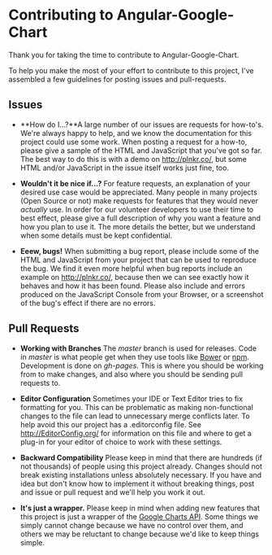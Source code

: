 # Contributing to Angular-Google-Chart
Thank you for taking the time to contribute to Angular-Google-Chart.

To help you make the most of your effort to contribute to this project, I've assembled a few guidelines for posting issues and pull-requests.

## Issues

- **How do I...?**A large number of our issues are requests for how-to's.  We're always happy to help, and we know the documentation for this project could use some work.  When posting a request for a how-to, please give a sample of the HTML and JavaScript that you've got so far.  The best way to do this is with a demo on http://plnkr.co/, but some HTML and/or JavaScript in the issue itself works just fine, too.

- **Wouldn't it be nice if...?** For feature requests, an explanation of your desired use case would be appreciated.  Many people in many projects (Open Source or not) make requests for features that they would never *actually* use.  In order for our volunteer developers to use their time to best effect, please give a full description of why you want a feature and how you plan to use it.  The more details the better, but we understand when some details must be kept confidential.

- **Eeew, bugs!** When submitting a bug report, please include some of the HTML and JavaScript from your project that can be used to reproduce the bug.  We find it even more helpful when bug reports include an example on http://plnkr.co/, because then we can see exactly how it behaves and how it has been found.  Please also include and errors produced on the JavaScript Console from your Browser, or a screenshot of the bug's effect if there are no errors.

## Pull Requests
- **Working with Branches** The *master* branch is used for releases.  Code in *master* is what people get when they use tools like [Bower](http://bower.io/) or [npm](http://npmjs.com/).  Development is done on *gh-pages*.  This is where you should be working from to make changes, and also where you should be sending pull requests to.

- **Editor Configuration** Sometimes your IDE or Text Editor tries to fix formatting for you. This can be problematic as making non-functional changes to the file can lead to unnecessary merge conflicts later.  To help avoid this our project has a .editorconfig file. See http://EditorConfig.org/ for information on this file and where to get a plug-in for your editor of choice to work with these settings.

- **Backward Compatibility** Please keep in mind that there are hundreds (if not thousands) of people using this project already.  Changes should not break existing installations unless absolutely necessary.  If you have and idea but don't know how to implement it without breaking things, post and issue or pull request and we'll help you work it out.

- **It's just a wrapper.** Please keep in mind when adding new features that this project is just a wrapper of the [Google Charts API](http://developers.google.com/chart/).  Some things we simply cannot change because we have no control over them, and others we may be reluctant to change because we'd like to keep things simple.
